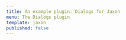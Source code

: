 ```yaml
---
title: An example plugin: Dialogs for Jaxon
menu: The Dialogs plugin
template: jaxon
published: false
---
```

